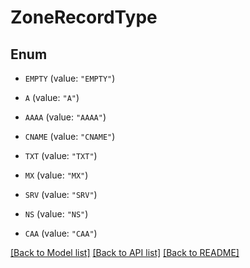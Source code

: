 # ZoneRecordType

## Enum


* `EMPTY` (value: `"EMPTY"`)

* `A` (value: `"A"`)

* `AAAA` (value: `"AAAA"`)

* `CNAME` (value: `"CNAME"`)

* `TXT` (value: `"TXT"`)

* `MX` (value: `"MX"`)

* `SRV` (value: `"SRV"`)

* `NS` (value: `"NS"`)

* `CAA` (value: `"CAA"`)


[[Back to Model list]](../README.md#documentation-for-models) [[Back to API list]](../README.md#documentation-for-api-endpoints) [[Back to README]](../README.md)


